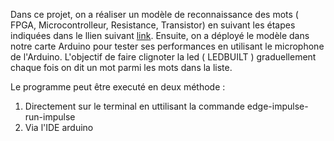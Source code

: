 Dans ce projet, on a réaliser un modèle de reconnaissance des mots ( FPGA, Microcontrolleur, Resistance, Transistor) en suivant les étapes indiquées dans le llien suivant [link](https://docs.edgeimpulse.com/docs/tutorials/responding-to-your-voice).
Ensuite, on a déployé le modèle dans notre carte Arduino pour tester ses performances en utilisant le microphone de l'Arduino.
L'objectif de faire clignoter la led ( LEDBUILT ) graduellement  chaque fois on dit un mot parmi les mots dans la liste.

Le programme peut être executé en deux méthode : 

<ol>
  <li>  Directement sur le terminal en uttilisant la commande edge-impulse-run-impulse</li>
  <li>Via l'IDE arduino</li>

</ol>
